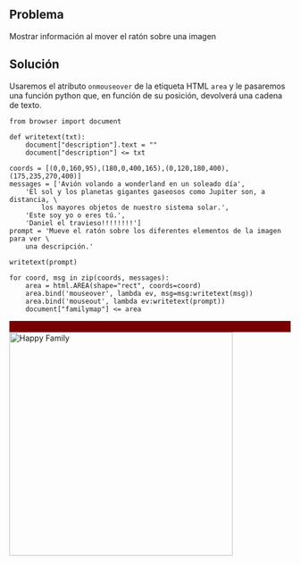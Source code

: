 Problema
--------

Mostrar información al mover el ratón sobre una imagen


Solución
--------

Usaremos el atributo `onmouseover` de la etiqueta HTML `area` y le pasaremos una función python que, en función de su posición, devolverá una cadena de texto.


```exec_on_load
from browser import document

def writetext(txt):
    document["description"].text = ""
    document["description"] <= txt

coords = [(0,0,160,95),(180,0,400,165),(0,120,180,400),(175,235,270,400)]
messages = ['Avión volando a wonderland en un soleado día',
    'El sol y los planetas gigantes gaseosos como Jupiter son, a distancia, \
        los mayores objetos de nuestro sistema solar.',
    'Este soy yo o eres tú.',
    'Daniel el travieso!!!!!!!!']
prompt = 'Mueve el ratón sobre los diferentes elementos de la imagen para ver \
    una descripción.'

writetext(prompt)

for coord, msg in zip(coords, messages):
    area = html.AREA(shape="rect", coords=coord)
    area.bind('mouseover', lambda ev, msg=msg:writetext(msg))
    area.bind('mouseout', lambda ev:writetext(prompt))
    document["familymap"] <= area
```

<div id="description" style="background-color:#700;padding:10px;color:#FFF;"></div>


<img src="../images/imagemap_example.png" width ="400" height ="400" alt="Happy Family" usemap="#familymap" />

<map name="familymap" id="familymap">
</map>
